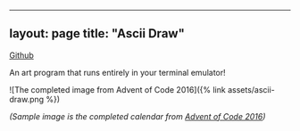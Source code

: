 ______________________________________________________________________

## layout: page title: "Ascii Draw"

<a rel="me" href="https://github.com/Fekinox/ascii-draw">
    Github
</a>

An art program that runs entirely in your terminal emulator!

![The completed image from Advent of Code 2016]({% link assets/ascii-draw.png %})

*(Sample image is the completed calendar from [Advent of Code 2016](https://adventofcode.com/2016))*
